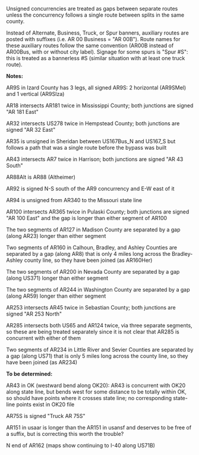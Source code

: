Unsigned concurrencies are treated as gaps between separate routes unless the concurrency follows a single route between splits in the same county.

Instead of Alternate, Business, Truck, or Spur banners, auxiliary routes are posted with suffixes (i.e. AR 00 Business = "AR 00B"). Route names for these auxiliary routes follow the same convention (AR00B instead of AR00Bus, with or without city label). Signage for some spurs is "Spur #S": this is treated as a bannerless #S (similar situation with at least one truck route).

**Notes:**

AR9S in Izard County has 3 legs, all signed AR9S: 2 horizontal (AR9SMel) and 1 vertical (AR9SIza)

AR18 intersects AR181 twice in Mississippi County; both junctions are signed "AR 181 East"

AR32 intersects US278 twice in Hempstead County; both junctions are signed "AR 32 East"

AR35 is unsigned in Sheridan between US167Bus_N and US167_S but follows a path that was a single route before the bypass was built

AR43 intersects AR7 twice in Harrison; both junctions are signed "AR 43 South"

AR88Alt is AR88 (Altheimer)

AR92 is signed N-S south of the AR9 concurrency and E-W east of it

AR94 is unsigned from AR340 to the Missouri state line

AR100 intersects AR365 twice in Pulaski County; both junctions are signed "AR 100 East" and the gap is longer than either segment of AR100

The two segments of AR127 in Madison County are separated by a gap (along AR23) longer than either segment

Two segments of AR160 in Calhoun, Bradley, and Ashley Counties are separated by a gap (along AR8) that is only 4 miles long across the Bradley-Ashley county line, so they have been joined (as AR160Her)

The two segments of AR200 in Nevada County are separated by a gap (along US371) longer than either segment

The two segments of AR244 in Washington County are separated by a gap (along AR59) longer than either segment

AR253 intersects AR45 twice in Sebastian County; both junctions are signed "AR 253 North"

AR285 intersects both US65 and AR124 twice, via three separate segments, so these are being treated separately since it is not clear that AR285 is concurrent with either of them

Two segments of AR234 in Little River and Sevier Counties are separated by a gap (along US71) that is only 5 miles long across the county line, so they have been joined (as AR234)

**To be determined:**

AR43 in OK (westward bend along OK20): AR43 is concurrent with OK20 along state line, but bends west for some distance to be totally within OK, so should have points where it crosses state line; no corresponding state-line points exist in OK20 file

AR75S is signed "Truck AR 75S"

AR151 in usaar is longer than the AR151 in usansf and deserves to be free of a suffix, but is correcting this worth the trouble?

N end of AR162 (maps show continuing to I-40 along US71B)
